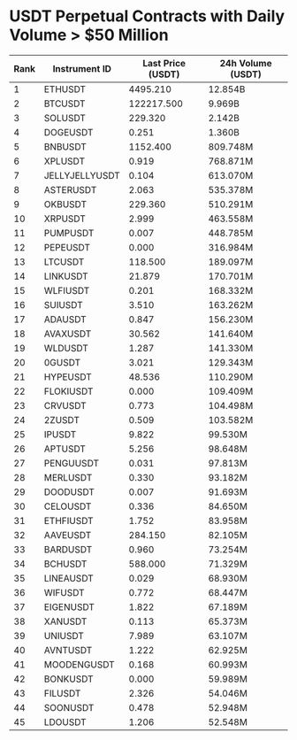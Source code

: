 # USDT Perpetual Contracts with Daily Volume > $50 Million

| Rank | Instrument ID | Last Price (USDT) | 24h Volume (USDT) |
|------|---------------|-------------------|-------------------|
| 1 | ETHUSDT | 4495.210 | 12.854B |
| 2 | BTCUSDT | 122217.500 | 9.969B |
| 3 | SOLUSDT | 229.320 | 2.142B |
| 4 | DOGEUSDT | 0.251 | 1.360B |
| 5 | BNBUSDT | 1152.400 | 809.748M |
| 6 | XPLUSDT | 0.919 | 768.871M |
| 7 | JELLYJELLYUSDT | 0.104 | 613.070M |
| 8 | ASTERUSDT | 2.063 | 535.378M |
| 9 | OKBUSDT | 229.360 | 510.291M |
| 10 | XRPUSDT | 2.999 | 463.558M |
| 11 | PUMPUSDT | 0.007 | 448.785M |
| 12 | PEPEUSDT | 0.000 | 316.984M |
| 13 | LTCUSDT | 118.500 | 189.097M |
| 14 | LINKUSDT | 21.879 | 170.701M |
| 15 | WLFIUSDT | 0.201 | 168.332M |
| 16 | SUIUSDT | 3.510 | 163.262M |
| 17 | ADAUSDT | 0.847 | 156.230M |
| 18 | AVAXUSDT | 30.562 | 141.640M |
| 19 | WLDUSDT | 1.287 | 141.330M |
| 20 | 0GUSDT | 3.021 | 129.343M |
| 21 | HYPEUSDT | 48.536 | 110.290M |
| 22 | FLOKIUSDT | 0.000 | 109.409M |
| 23 | CRVUSDT | 0.773 | 104.498M |
| 24 | 2ZUSDT | 0.509 | 103.582M |
| 25 | IPUSDT | 9.822 | 99.530M |
| 26 | APTUSDT | 5.256 | 98.648M |
| 27 | PENGUUSDT | 0.031 | 97.813M |
| 28 | MERLUSDT | 0.330 | 93.182M |
| 29 | DOODUSDT | 0.007 | 91.693M |
| 30 | CELOUSDT | 0.336 | 84.650M |
| 31 | ETHFIUSDT | 1.752 | 83.958M |
| 32 | AAVEUSDT | 284.150 | 82.105M |
| 33 | BARDUSDT | 0.960 | 73.254M |
| 34 | BCHUSDT | 588.000 | 71.329M |
| 35 | LINEAUSDT | 0.029 | 68.930M |
| 36 | WIFUSDT | 0.772 | 68.447M |
| 37 | EIGENUSDT | 1.822 | 67.189M |
| 38 | XANUSDT | 0.113 | 65.373M |
| 39 | UNIUSDT | 7.989 | 63.107M |
| 40 | AVNTUSDT | 1.222 | 62.925M |
| 41 | MOODENGUSDT | 0.168 | 60.993M |
| 42 | BONKUSDT | 0.000 | 59.989M |
| 43 | FILUSDT | 2.326 | 54.046M |
| 44 | SOONUSDT | 0.478 | 52.948M |
| 45 | LDOUSDT | 1.206 | 52.548M |
